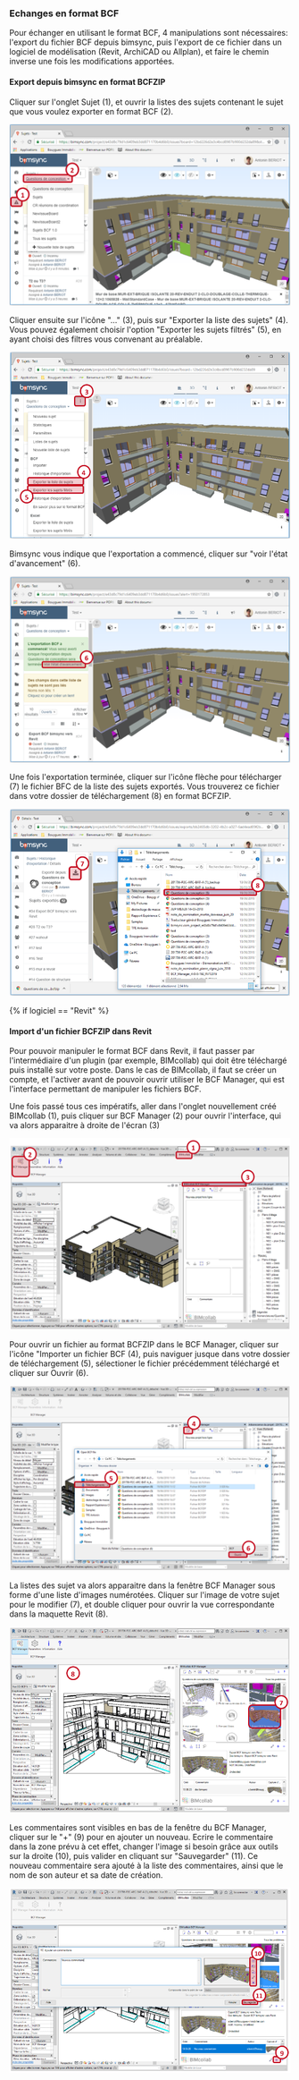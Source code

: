 ### Echanges en format BCF 

Pour échanger en utilisant le format BCF, 4 manipulations sont nécessaires: l'export du fichier BCF depuis bimsync, puis l'export de ce fichier dans un logiciel de modélisation (Revit, ArchiCAD ou Allplan), et faire le chemin inverse une fois les modifications apportées.

#### Export depuis bimsync en format BCFZIP

Cliquer sur l'onglet Sujet (1), et ouvrir la listes des sujets contenant le sujet que vous voulez exporter en format BCF (2).

![ExportBCFRevit01](/02_Modelisation/00_communs/images/export-bcf/ExportBCFRevit01.PNG)

Cliquer ensuite sur l'icône "..." (3), puis sur "Exporter la liste des sujets" (4). Vous pouvez également choisir l'option "Exporter les sujets filtrés" (5), en ayant choisi des filtres vous convenant au préalable.

![ExportBCFRevit02](/02_Modelisation/00_communs/images/export-bcf/ExportBCFRevit02.PNG)

Bimsync vous indique que l'exportation a commencé, cliquer sur "voir l'état d'avancement" (6).

![ExportBCFRevit03](/02_Modelisation/00_communs/images/export-bcf/ExportBCFRevit03.PNG)

Une fois l'exportation terminée, cliquer sur l'icône flèche pour télécharger (7) le fichier BFC de la liste des sujets exportés. Vous trouverez ce fichier dans votre dossier de téléchargement (8) en format BCFZIP.

![ExportBCFRevit04](/02_Modelisation/00_communs/images/export-bcf/ExportBCFRevit04.PNG)

{% if logiciel == "Revit" %}

#### Import d'un fichier BCFZIP dans Revit

Pour pouvoir manipuler le format BCF dans Revit, il faut passer par l'intermédiaire d'un plugin (par exemple, BIMcollab) qui doit être téléchargé puis installé sur votre poste. Dans le cas de BIMcollab, il faut se créer un compte, et l'activer avant de pouvoir ouvrir utiliser le BCF Manager, qui est l'interface permettant de manipuler les fichiers BCF. 

Une fois passé tous ces impératifs, aller dans l'onglet nouvellement créé BIMcollab (1), puis  cliquer sur BCF Manager (2) pour ouvrir l'interface, qui va alors apparaitre à droite de l'écran (3)

![importBCFRevit01](/02_Modelisation/00_communs/images/import-bcf/ImportBCFRevit01.PNG)

Pour ouvrir un fichier au format BCFZIP dans le BCF Manager, cliquer sur l'icône "Importer un fichier BCF (4), puis naviguer jusque dans votre dossier de téléchargement (5), sélectioner le fichier précédemment téléchargé et cliquer sur Ouvrir (6).

![importBCFRevit02](/02_Modelisation/00_communs/images/import-bcf/ImportBCFRevit02.PNG)

La listes des sujet va alors apparaitre dans la fenêtre BCF Manager sous forme d'une liste d'images numérotées. Cliquer sur l'image de votre sujet pour le modifier (7), et double cliquer pour ouvrir la vue correspondante dans la maquette Revit (8).

![importBCFRevit03](/02_Modelisation/00_communs/images/import-bcf/ImportBCFRevit03.PNG)

Les commentaires sont visibles en bas de la fenêtre du BCF Manager, cliquer sur le "+" (9) pour en ajouter un nouveau. Ecrire le commentaire dans la zone prévu à cet effet, changer l'image si besoin grâce aux outils sur la droite (10), puis valider en cliquant sur "Sauvegarder" (11). Ce nouveau commentaire sera ajouté à la liste des commentaires, ainsi que le nom de son auteur et sa date de création.

![importBCFRevit04](/02_Modelisation/00_communs/images/import-bcf/ImportBCFRevit04.PNG)